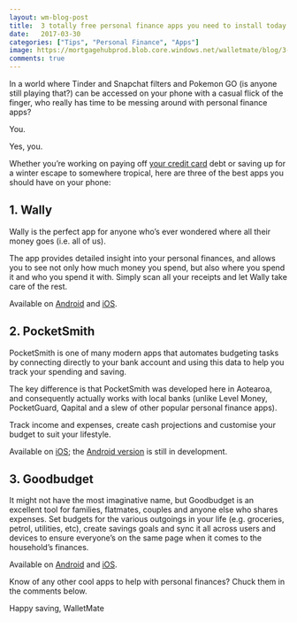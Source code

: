 ```yaml
---
layout: wm-blog-post
title:  3 totally free personal finance apps you need to install today
date:   2017-03-30
categories: ["Tips", "Personal Finance", "Apps"]
image: https://mortgagehubprod.blob.core.windows.net/walletmate/blog/3-personal-finance-apps.jpg
comments: true
---
```


In a world where Tinder and Snapchat filters and Pokemon GO (is anyone still playing that?) can be accessed on your phone with a casual flick of the finger, who really has time to be messing around with personal finance apps?

You. 

Yes, you.

Whether you’re working on paying off [your credit card](https://walletmate.co.nz/compare-credit-cards.html#/) debt or saving up for a winter escape to somewhere tropical, here are three of the best apps you should have on your phone:

**1. Wally**
--------

Wally is the perfect app for anyone who’s ever wondered where all their money goes (i.e. all of us).

The app provides detailed insight into your personal finances, and allows you to see not only how much money you spend, but also where you spend it and who you spend it with. Simply scan all your receipts and let Wally take care of the rest.

Available on [Android](https://play.google.com/store/apps/details?id=me.wally.android.plus&referrer=utm_source=website&utm_medium=home%2520download%2520page%2520button) and [iOS](https://itunes.apple.com/us/app/wally-smart-personal-finance/id610314677?mt=8).

**2. PocketSmith**
--------------

PocketSmith is one of many modern apps that automates budgeting tasks by connecting directly to your bank account and using this data to help you track your spending and saving. 

The key difference is that PocketSmith was developed here in Aotearoa, and consequently actually works with local banks (unlike Level Money, PocketGuard, Qapital and a slew of other popular personal finance apps).

Track income and expenses, create cash projections and customise your budget to suit your lifestyle.

Available on [iOS](https://itunes.apple.com/nz/app/pocketsmith-app/id1159515083); the [Android version](https://play.google.com/apps/testing/com.pocketsmith.mobile) is still in development.

**3. Goodbudget**
-------------

It might not have the most imaginative name, but Goodbudget is an excellent tool for families, flatmates, couples and anyone else who shares expenses. Set budgets for the various outgoings in your life (e.g. groceries, petrol, utilities, etc), create savings goals and sync it all across users and devices to ensure everyone’s on the same page when it comes to the household’s finances.

Available on [Android](https://play.google.com/store/apps/details?id=com.dayspringtech.envelopes&hl=en) and [iOS](https://itunes.apple.com/us/app/goodbudget-budget-planner-money-expense-tracker/id471112395?mt=8).

Know of any other cool apps to help with personal finances? Chuck them in the comments below.


Happy saving,
WalletMate
